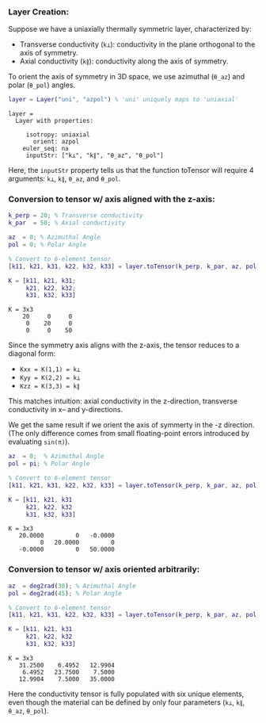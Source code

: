 
### Layer Creation:

Suppose we have a uniaxially thermally symmetric layer, characterized by:

-  Transverse conductivity (`k⊥`): conductivity in the plane orthogonal to the axis of symmetry. 
-  Axial conductivity (`k∥`): conductivity along the axis of symmetry. 

To orient the axis of symmetry in 3D space, we use azimuthal (`θ_az`) and polar (`θ_pol`) angles.

```matlab
layer = Layer("uni", "azpol") % 'uni' uniquely maps to 'uniaxial'
```

```matlabTextOutput
layer = 
  Layer with properties:

     isotropy: uniaxial
       orient: azpol
    euler_seq: na
     inputStr: ["k⊥", "k∥", "θ_az", "θ_pol"]
```


Here, the `inputStr` property tells us that the function toTensor will require 4 arguments: `k⊥`, `k∥`, `θ_az`, and `θ_pol`.

### Conversion to tensor w/ axis aligned with the z\-axis:
```matlab
k_perp = 20; % Transverse conductivity
k_par  = 50; % Axial conductivity

az  = 0; % Azimuthal Angle
pol = 0; % Polar Angle

% Convert to 6-element tensor
[k11, k21, k31, k22, k32, k33] = layer.toTensor(k_perp, k_par, az, pol);

K = [k11, k21, k31;
     k21, k22, k32;
     k31, k32, k33]
```

```matlabTextOutput
K = 3x3
    20     0     0
     0    20     0
     0     0    50

```



Since the symmetry axis aligns with the z\-axis, the tensor reduces to a diagonal form:

-  `Kxx = K(1,1) = k⊥` 
-  `Kyy = K(2,2) = k⊥` 
-  `Kzz = K(3,3) = k∥` 

This matches intuition: axial conductivity in the z\-direction, transverse conductivity in x– and y\-directions.


We get the same result if we orient the axis of symmerty in the \-z direction.  (The only difference comes from small floating\-point errors introduced by evaluating `sin⁡(π)`).

```matlab
az  = 0;  % Azimuthal Angle
pol = pi; % Polar Angle

% Convert to 6-element tensor
[k11, k21, k31, k22, k32, k33] = layer.toTensor(k_perp, k_par, az, pol);

K = [k11, k21, k31
     k21, k22, k32
     k31, k32, k33]
```

```matlabTextOutput
K = 3x3
   20.0000         0   -0.0000
         0   20.0000         0
   -0.0000         0   50.0000

```

### Conversion to tensor w/ axis oriented arbitrarily:
```matlab
az  = deg2rad(30); % Azimuthal Angle
pol = deg2rad(45); % Polar Angle

% Convert to 6-element tensor
[k11, k21, k31, k22, k32, k33] = layer.toTensor(k_perp, k_par, az, pol);

K = [k11, k21, k31
     k21, k22, k32
     k31, k32, k33]
```

```matlabTextOutput
K = 3x3
   31.2500    6.4952   12.9904
    6.4952   23.7500    7.5000
   12.9904    7.5000   35.0000

```


Here the conductivity tensor is fully populated with six unique elements, even though the material can be defined by only four parameters (`k⊥`, `k∥`, `θ_az`, `θ_pol`).

